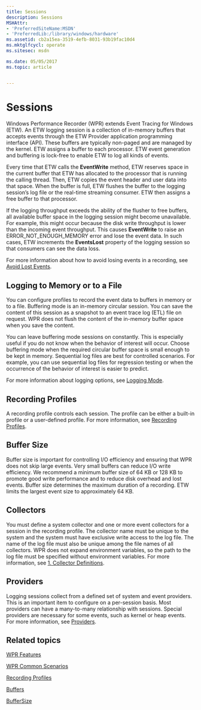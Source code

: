 ```yaml
---
title: Sessions
description: Sessions
MSHAttr:
- 'PreferredSiteName:MSDN'
- 'PreferredLib:/library/windows/hardware'
ms.assetid: cb2a15ea-3519-4efb-8031-93b19fac10d4
ms.mktglfcycl: operate
ms.sitesec: msdn

ms.date: 05/05/2017
ms.topic: article


---
```


# Sessions


Windows Performance Recorder (WPR) extends Event Tracing for Windows (ETW). An ETW logging session is a collection of in-memory buffers that accepts events through the ETW Provider application programming interface (API). These buffers are typically non-paged and are managed by the kernel. ETW assigns a buffer to each processor. ETW event generation and buffering is lock-free to enable ETW to log all kinds of events.

Every time that ETW calls the **EventWrite** method, ETW reserves space in the current buffer that ETW has allocated to the processor that is running the calling thread. Then, ETW copies the event header and user data into that space. When the buffer is full, ETW flushes the buffer to the logging session’s log file or the real-time streaming consumer. ETW then assigns a free buffer to that processor.

If the logging throughput exceeds the ability of the flusher to free buffers, all available buffer space in the logging session might become unavailable. For example, this might occur because the disk write throughput is lower than the incoming event throughput. This causes **EventWrite** to raise an ERROR\_NOT\_ENOUGH\_MEMORY error and lose the event data. In such cases, ETW increments the **EventsLost** property of the logging session so that consumers can see the data loss.

For more information about how to avoid losing events in a recording, see [Avoid Lost Events](avoid-lost-events.md).

## Logging to Memory or to a File


You can configure profiles to record the event data to buffers in memory or to a file. Buffering mode is an in-memory circular session. You can save the content of this session as a snapshot to an event trace log (ETL) file on request. WPR does not flush the content of the in-memory buffer space when you save the content.

You can leave buffering mode sessions on constantly. This is especially useful if you do not know when the behavior of interest will occur. Choose buffering mode when the required circular buffer space is small enough to be kept in memory. Sequential log files are best for controlled scenarios. For example, you can use sequential log files for regression testing or when the occurrence of the behavior of interest is easier to predict.

For more information about logging options, see [Logging Mode](logging-mode.md).

## Recording Profiles


A recording profile controls each session. The profile can be either a built-in profile or a user-defined profile. For more information, see [Recording Profiles](recording-profiles.md).

## Buffer Size


Buffer size is important for controlling I/O efficiency and ensuring that WPR does not skip large events. Very small buffers can reduce I/O write efficiency. We recommend a minimum buffer size of 64 KB or 128 KB to promote good write performance and to reduce disk overhead and lost events. Buffer size determines the maximum duration of a recording. ETW limits the largest event size to approximately 64 KB.

## Collectors


You must define a system collector and one or more event collectors for a session in the recording profile. The collector name must be unique to the system and the system must have exclusive write access to the log file. The name of the log file must also be unique among the file names of all collectors. WPR does not expand environment variables, so the path to the log file must be specified without environment variables. For more information, see [1. Collector Definitions](1-collector-definitions.md).

## Providers


Logging sessions collect from a defined set of system and event providers. This is an important item to configure on a per-session basis. Most providers can have a many-to-many relationship with sessions. Special providers are necessary for some events, such as kernel or heap events. For more information, see [Providers](providers.md).

## Related topics


[WPR Features](wpr-features.md)

[WPR Common Scenarios](windows-performance-recorder-common-scenarios.md)

[Recording Profiles](recording-profiles.md)

[Buffers](buffers.md)

[BufferSize](buffersize.md)

 

 








